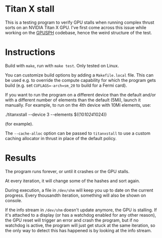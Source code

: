 # Titan X stall

This is a testing program to verify GPU stalls when running complex
thrust sorts on an NVIDIA Titan X GPU. I've first come across this issue
while working on the [GPUSPH][gpusph] codebase, hence the weird
structure of the test.

[gpusph]: http://www.gpusph.org

# Instructions

Build with `make`, run with `make test`. Only tested on Linux.

You can customize build options by adding a `Makefile.local` file. This can be
used e.g. to override the compute capability for which the program gets build
(e.g. set `CUFLAGS=-arch=sm_20` to build for a Fermi card).

If you want to run the program on a different device than the default and/or
with a different number of elements than the default (5Mi), launch it manually.
For example, to run on the 4th device with 10Mi elements, use:

   ./titanxstall --device 3 --elements $((10*1024*1024))

(for example).

The `--cache-alloc` option can be passed to `titanxstall` to use a custom
caching allocator in thrust in place of the default policy.

# Results

The program runs forever, or until it crashes or the GPU stalls.

At every iteration, it will change some of the hashes and sort again.

During execution, a file in `/dev/shm` will keep you up to date on the
current progress. Every thousandth iteration, something will also be
shown on console.

If the info stream in `/dev/shm` doesn't update anymore, the GPU is
stalling. If it's attached to a display (or has a watchdog enabled for
any other reason), the GPU reset will trigger an error and crash the
program, but if no watchdog is active, the program will just get stuck
at the same iteration, so the only way to detect this has happened is by
looking at the info stream.
